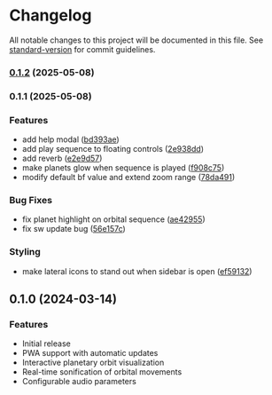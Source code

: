 # Changelog

All notable changes to this project will be documented in this file. See [standard-version](https://github.com/conventional-changelog/standard-version) for commit guidelines.

### [0.1.2](https://github.com/steinsleger/musica-universalis/compare/v0.1.1...v0.1.2) (2025-05-08)

### 0.1.1 (2025-05-08)


### Features

* add help modal ([bd393ae](https://github.com/steinsleger/musica-universalis/commit/bd393ae18e13d198e3c4b1e3e27b7371632e458e))
* add play sequence to floating controls ([2e938dd](https://github.com/steinsleger/musica-universalis/commit/2e938dd6cfae7104671a418ff540d9f51c50342d))
* add reverb ([e2e9d57](https://github.com/steinsleger/musica-universalis/commit/e2e9d5709a042d00de88a6ad12ba4bf2717b8239))
* make planets glow when sequence is played ([f908c75](https://github.com/steinsleger/musica-universalis/commit/f908c75784a4e1577d593fc2232cdf91dbe72396))
* modify default bf value and extend zoom range ([78da491](https://github.com/steinsleger/musica-universalis/commit/78da491892f2c5c8f2734f45a369e326d00c978c))


### Bug Fixes

* fix planet highlight on orbital sequence ([ae42955](https://github.com/steinsleger/musica-universalis/commit/ae42955716692d77b04161a39e79dfddd0dbf49d))
* fix sw update bug ([56e157c](https://github.com/steinsleger/musica-universalis/commit/56e157c92500746e9afab6cebbca18765558816f))


### Styling

* make lateral icons to stand out when sidebar is open ([ef59132](https://github.com/steinsleger/musica-universalis/commit/ef5913285bbd7f53c5f7e23b9c6a28ff52bc19ae))

## 0.1.0 (2024-03-14)

### Features

* Initial release
* PWA support with automatic updates
* Interactive planetary orbit visualization
* Real-time sonification of orbital movements
* Configurable audio parameters